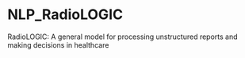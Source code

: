 # NLP_RadioLOGIC
RadioLOGIC: A general model for processing unstructured reports and making decisions in healthcare

